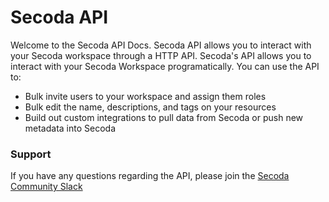 # Secoda API

Welcome to the Secoda API Docs. Secoda API allows you to interact with your Secoda workspace through a HTTP API. Secoda's API allows you to interact with your Secoda Workspace programatically. You can use the API to:

* Bulk invite users to your workspace and assign them roles
* Bulk edit the name, descriptions, and tags on your resources
* Build out custom integrations to pull data from Secoda or push new metadata into Secoda

### Support

If you have any questions regarding the API, please join the [Secoda Community Slack](https://via.intercom.io/c?url=https%3A%2F%2Fjoin.slack.com%2Ft%2Fsecodacommunity%2Fshared\_invite%2Fzt-mhnu278g-FktKZmZ51SDQtlu3NRAxqg\&h=13f5aaa171821956434fc25f4c759a803f98a84f-dssmg53d\_11:24933\&l=d215b12164c764d92e3bca464c2434cae72f7a22-8270396)
